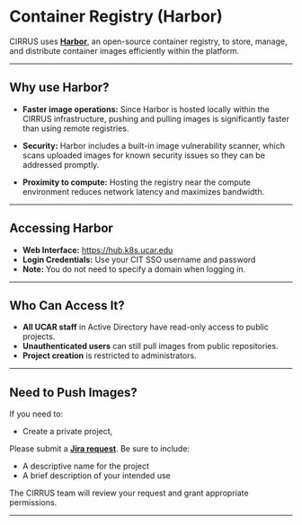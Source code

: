 # Container Registry (Harbor)

CIRRUS uses **[Harbor](https://goharbor.io/)**, an open-source container registry, to store, manage, and distribute container images efficiently within the platform.

---

## Why use Harbor?

- **Faster image operations:** Since Harbor is hosted locally within the CIRRUS infrastructure, pushing and pulling images is significantly faster than using remote registries.

- **Security:** Harbor includes a built-in image vulnerability scanner, which scans uploaded images for known security issues so they can be addressed promptly.

- **Proximity to compute:** Hosting the registry near the compute environment reduces network latency and maximizes bandwidth.

---

## Accessing Harbor

- **Web Interface:** https://hub.k8s.ucar.edu
- **Login Credentials:** Use your CIT SSO username and password
- **Note:** You do not need to specify a domain when logging in.

---

## Who Can Access It?

- **All UCAR staff** in Active Directory have read-only access to public projects.
- **Unauthenticated users** can still pull images from public repositories.
- **Project creation** is restricted to administrators.

---

## Need to Push Images?

If you need to:

- Create a private project,

Please submit a **[Jira request](https://jira.ucar.edu/secure/CreateIssueDetails!init.jspa?pid=18470&issuetype=10903&summary=User%20Request:)**. Be sure to include:

- A descriptive name for the project
- A brief description of your intended use

The CIRRUS team will review your request and grant appropriate permissions.

---